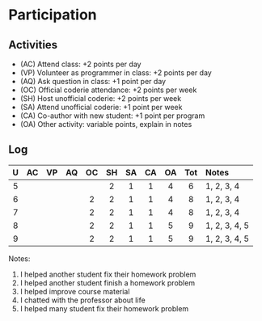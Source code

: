 Participation
=============

## Activities ## 

+ (AC) Attend class: +2 points per day
+ (VP) Volunteer as programmer in class: +2 points per day
+ (AQ) Ask question in class: +1 point per day
+ (OC) Official coderie attendance: +2 points per week
+ (SH) Host unofficial coderie: +2 points per week
+ (SA) Attend unofficial coderie: +1 point per week
+ (CA) Co-author with new student: +1 point per program
+ (OA) Other activity: variable points, explain in notes

## Log ##

| U | AC | VP | AQ | OC | SH | SA | CA | OA | Tot | Notes
|:-:|:--:|:--:|:--:|:--:|:--:|:--:|:--:|:--:|:---:|:--------
| 5 |    |    |    |    | 2  | 1  | 1  | 4  | 6   | 1, 2, 3, 4
| 6 |    |    |    | 2  | 2  | 1  | 1  | 4  | 8   | 1, 2, 3, 4
| 7 |    |    |    | 2  | 2  | 1  | 1  | 4  | 8   | 1, 2, 3, 4
| 8 |    |    |    | 2  | 2  | 1  | 1  | 5  | 9   | 1, 2, 3, 4, 5
| 9 |    |    |    | 2  | 2  | 1  | 1  | 5  | 9   | 1, 2, 3, 4, 5

Notes:

1. I helped another student fix their homework problem
2. I helped another student finish a homework problem
3. I helped improve course material
4. I chatted with the professor about life
5. I helped many student fix their homework problem